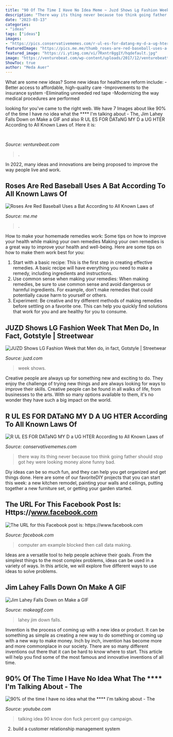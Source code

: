 ```yaml
---
title: "90 Of The Time I Have No Idea Meme ~ Juzd Shows Lg Fashion Week That Men Do, In Fact, Gotstyle"
description: "There way its thing never because too think going father should stop got hey were looking money alone funny bad"
date: "2023-03-13"
categories:
- "ideas"
tags: ["ideas"]
images:
- "https://pics.conservativememes.com/r-ul-es-for-datang-my-d-a-ug-hter-62847595.png"
featuredImage: "https://pics.me.me/thumb_roses-are-red-baseball-uses-a-bat-according-to-all-63461350.png"
featured_image: "https://i.ytimg.com/vi/7Rxntr8gg1Y/hqdefault.jpg"
image: "https://venturebeat.com/wp-content/uploads/2017/12/venturebeattweet.jpg?w=800"
ShowToc: true
author: "Meda Auer"
---
```



What are some new ideas?
Some new ideas for healthcare reform include: 
-Better access to affordable, high-quality care 
-Improvements to the insurance system 
-Eliminating unneeded red tape 
-Modernizing the way medical procedures are performed

	

		
looking for  you've came to the right web. We have 7 Images about  like 90% of the time I have no idea what the **** I&#039;m talking about - The, Jim Lahey Falls Down on Make a GIF and also R UL ES FOR DATaNG MY D a UG HTER According to All Known Laws of. Here it is:
		
    
## 

<img loading=lazy src="https://venturebeat.com/wp-content/uploads/2017/12/venturebeattweet.jpg?w=800" onerror="this.onerror=null;this.src='https://tse1.mm.bing.net/th?id=OIP.oPG9akIFlOLxYQ13kp2vvwHaFj&amp;pid=15.1';" alt="">

_Source: venturebeat.com_

>. 

	

In 2022, many ideas and innovations are being proposed to improve the way people live and work.

    
## Roses Are Red Baseball Uses A Bat According To All Known Laws Of

<img loading=lazy src="https://pics.me.me/thumb_roses-are-red-baseball-uses-a-bat-according-to-all-63461350.png" onerror="this.onerror=null;this.src='https://tse2.mm.bing.net/th?id=OIP.uiHF63zW1q0CNCXopsLe5AAAAA&amp;pid=15.1';" alt="Roses Are Red Baseball Uses a Bat According to All Known Laws of">

_Source: me.me_

>. 

	

How to make your homemade remedies work: Some tips on how to improve your health while making your own remedies
Making your own remedies is a great way to improve your health and well-being. Here are some tips on how to make them work best for you: 
1. Start with a basic recipe: This is the first step in creating effective remedies. A basic recipe will have everything you need to make a remedy, including ingredients and instructions. 
2. Use common sense when making your remedies: When making remedies, be sure to use common sense and avoid dangerous or harmful ingredients. For example, don’t make remedies that could potentially cause harm to yourself or others. 
3. Experiment: Be creative and try different methods of making remedies before settling on a favorite one. This can help you quickly find solutions that work for you and are healthy for you to consume.

    
## JUZD Shows LG Fashion Week That Men Do, In Fact, Gotstyle | Streetwear

<img loading=lazy src="http://3.bp.blogspot.com/_O96JA2G5zFY/SvQw3srOi2I/AAAAAAAAAyk/SxkIzPSDtmI/s400/GP2_3254.jpg" onerror="this.onerror=null;this.src='https://tse3.mm.bing.net/th?id=OIP.G-POZ6xVn7YKDDViQ-IozAAAAA&amp;pid=15.1';" alt="JUZD Shows LG Fashion Week that Men do, in fact, Gotstyle | Streetwear">

_Source: juzd.com_

>week shows. 

	

Creative people are always up for something new and exciting to do. They enjoy the challenge of trying new things and are always looking for ways to improve their skills. Creative people can be found in all walks of life, from businesses to the arts. With so many options available to them, it's no wonder they have such a big impact on the world.

    
## R UL ES FOR DATaNG MY D A UG HTER According To All Known Laws Of

<img loading=lazy src="https://pics.conservativememes.com/r-ul-es-for-datang-my-d-a-ug-hter-62847595.png" onerror="this.onerror=null;this.src='https://tse3.mm.bing.net/th?id=OIP.ycZPfb_6qcBHBbDLMvT4nAHaMM&amp;pid=15.1';" alt="R UL ES FOR DATaNG MY D a UG HTER According to All Known Laws of">

_Source: conservativememes.com_

>there way its thing never because too think going father should stop got hey were looking money alone funny bad. 

	

Diy ideas can be so much fun, and they can help you get organized and get things done. Here are some of our favoriteDIY projects that you can start this week: a new kitchen remodel, painting your walls and ceilings, putting together a new furniture set, or getting your garden started.

    
## The URL For This Facebook Post Is: Https://www.facebook.com

<img loading=lazy src="https://lookaside.fbsbx.com/lookaside/crawler/media/?media_id=280575835892019" onerror="this.onerror=null;this.src='https://tse1.mm.bing.net/th?id=OIP.YakcHsd5KjYA4kdlUKFHQwHaEz&amp;pid=15.1';" alt="The URL for this Facebook post is: https://www.facebook.com">

_Source: facebook.com_

>computer am example blocked then call data making. 

	

Ideas are a versatile tool to help people achieve their goals. From the simplest things to the most complex problems, ideas can be used in a variety of ways. In this article, we will explore five different ways to use ideas to solve problems.

    
## Jim Lahey Falls Down On Make A GIF

<img loading=lazy src="https://i.makeagif.com/media/8-28-2017/QkfpP0.gif" onerror="this.onerror=null;this.src='https://tse3.mm.bing.net/th?id=OIP.NbaVnl0PqwqWFd8m-gIRpgAAAA&amp;pid=15.1';" alt="Jim Lahey Falls Down on Make a GIF">

_Source: makeagif.com_

>lahey jim down falls. 

	

Invention is the process of coming up with a new idea or product. It can be something as simple as creating a new way to do something or coming up with a new way to make money. Inch by inch, invention has become more and more commonplace in our society. There are so many different inventions out there that it can be hard to know where to start. This article will help you find some of the most famous and innovative inventions of all time.

    
## 90% Of The Time I Have No Idea What The **** I&#039;m Talking About - The

<img loading=lazy src="https://i.ytimg.com/vi/7Rxntr8gg1Y/hqdefault.jpg" onerror="this.onerror=null;this.src='https://tse4.mm.bing.net/th?id=OIP.ijdFtkBzt5_bVlc7hctp_gHaFj&amp;pid=15.1';" alt="90% of the time I have no idea what the **** I&#039;m talking about - The">

_Source: youtube.com_

>talking idea 90 know don fuck percent guy campaign. 

	

2. build a customer relationship management system

